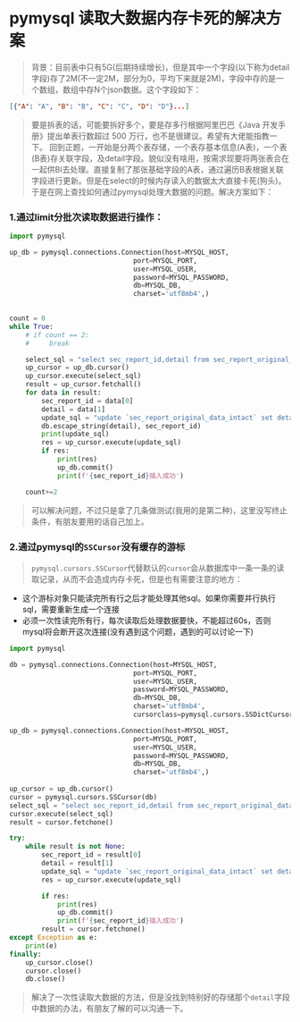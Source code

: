 # pymysql 读取大数据内存卡死的解决方案

> 背景：目前表中只有5G(后期持续增长)，但是其中一个字段(以下称为detail字段)存了2M(不一定2M，部分为0，平均下来就是2M)，字段中存的是一个数组，数组中存N个json数据。这个字段如下：
```json
[{"A": "A", "B": "B", "C": "C", "D": "D"}...]
```
> 要是拆表的话，可能要拆好多个，要是存多行根据阿里巴巴《Java 开发手册》提出单表行数超过 500 万行，也不是很建议。希望有大佬能指教一下。
> 回到正题，一开始是分两个表存储，一个表存基本信息(A表)，一个表(B表)存关联字段，及detail字段。貌似没有啥用，按需求现要将两张表合在一起供BI去处理。直接复制了那张基础字段的A表，通过遍历B表根据关联字段进行更新。但是在select的时候内存读入的数据太大直接卡死(狗头)。于是在网上查找如何通过pymysql处理大数据的问题。解决方案如下：

### 1.通过limit分批次读取数据进行操作：
```python
import pymysql

up_db = pymysql.connections.Connection(host=MYSQL_HOST,
                               port=MYSQL_PORT,
                               user=MYSQL_USER,
                               password=MYSQL_PASSWORD,
                               db=MYSQL_DB,
                               charset='utf8mb4',)
                               

count = 0
while True:
    # if count == 2:
    #     break

    select_sql = "select sec_report_id,detail from sec_report_original_data_detail limit %s,2"%(count)
    up_cursor = up_db.cursor()
    up_cursor.execute(select_sql)
    result = up_cursor.fetchall()
    for data in result:
        sec_report_id = data[0]
        detail = data[1]
        update_sql = "update `sec_report_original_data_intact` set detail = '%s' where `sec_report_id` = '%s' " % (
        db.escape_string(detail), sec_report_id)
        print(update_sql)
        res = up_cursor.execute(update_sql)
        if res:
            print(res)
            up_db.commit()
            print(f'{sec_report_id}插入成功')

    count+=2
```
> 可以解决问题，不过只是拿了几条做测试(我用的是第二种)，这里没写终止条件，有朋友要用的话自己加上。

### 2.通过pymysql的`SSCursor`没有缓存的游标
> `pymysql.cursors.SSCursor`代替默认的`cursor`会从数据库中一条一条的读取记录，从而不会造成内存卡死，但是也有需要注意的地方：

* 这个游标对象只能读完所有行之后才能处理其他sql。如果你需要并行执行sql，需要重新生成一个连接
* 必须一次性读完所有行，每次读取后处理数据要快，不能超过60s，否则mysql将会断开这次连接(没有遇到这个问题，遇到的可以讨论一下)

```python
import pymysql

db = pymysql.connections.Connection(host=MYSQL_HOST,
                               port=MYSQL_PORT,
                               user=MYSQL_USER,
                               password=MYSQL_PASSWORD,
                               db=MYSQL_DB,
                               charset='utf8mb4',
                               cursorclass=pymysql.cursors.SSDictCursor)

up_db = pymysql.connections.Connection(host=MYSQL_HOST,
                               port=MYSQL_PORT,
                               user=MYSQL_USER,
                               password=MYSQL_PASSWORD,
                               db=MYSQL_DB,
                               charset='utf8mb4',)
                               
up_cursor = up_db.cursor()
cursor = pymysql.cursors.SSCursor(db)
select_sql = "select sec_report_id,detail from sec_report_original_data_detail"
cursor.execute(select_sql)
result = cursor.fetchone()

try:
    while result is not None:
        sec_report_id = result[0]
        detail = result[1]
        update_sql = "update `sec_report_original_data_intact` set detail = '%s' where `sec_report_id` = '%s'"%(db.escape_string(detail),sec_report_id)
        res = up_cursor.execute(update_sql)

        if res:
            print(res)
            up_db.commit()
            print(f'{sec_report_id}插入成功')
        result = cursor.fetchone()
except Exception as e:
    print(e)
finally:
    up_cursor.close()
    cursor.close()
    db.close()
```
> 解决了一次性读取大数据的方法，但是没找到特别好的存储那个`detail`字段中数据的办法，有朋友了解的可以沟通一下。
